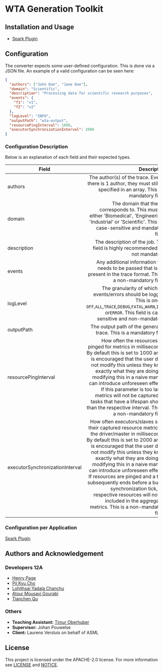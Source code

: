 # WTA Generation Toolkit

## Installation and Usage
- [Spark Plugin](/adapter/spark/README.md#installation-and-usage)

## Configuration
The converter expects some user-defined configuration. This is done via a JSON file.
An example of a valid configuration can be seen here:

```json
{
  "authors": ["John Doe", "Jane Doe"],
  "domain": "Scientific",
  "description": "Processing data for scientific research purposes",
  "events": {
    "f1": "v1",
    "f2": "v2"
  },
  "logLevel": "INFO",
  "outputPath": "wta-output",
  "resourcePingInterval": 1000,
  "executorSynchronizationInterval": 2000
}

```

### Configuration Description
Below is an explanation of each field and their expected types.

| Field                           |                                                                                                                                                                                                                                                                                                                                                                                                                                                                                                         Description |    Expected Type     |
|---------------------------------|--------------------------------------------------------------------------------------------------------------------------------------------------------------------------------------------------------------------------------------------------------------------------------------------------------------------------------------------------------------------------------------------------------------------------------------------------------------------------------------------------------------------:|:--------------------:|
| authors                         |                                                                                                                                                                                                                                                                                                                                                                                         The author(s) of the trace. Even if there is 1 author, they must still be specified in an array. This is a mandatory field. |   `ARRAY[STRING]`    |
| domain                          |                                                                                                                                                                                                                                                                                                                                                The domain that the job corresponds to. This must be either 'Biomedical', 'Engineering', 'Industrial' or 'Scientific'. This is a case-sensitive and mandatory field. |       `STRING`       |
| description                     |                                                                                                                                                                                                                                                                                                                                                                                                                                     The description of the job. This field is highly recommended but not mandatory. |       `STRING`       |
| events                          |                                                                                                                                                                                                                                                                                                                                                                                          Any additional information that needs to be passed that is not present in the trace format. This is a non-mandatory field. | `MAP[STRING,STRING]` |
| logLevel                        |                                                                                                                                                                                                                                                                                                                            The granularity of which the events/errors should be logged. This is one of `OFF`,`ALL`,`TRACE`,`DEBUG`,`FATAL`,`WARN`,`INFO` or`ERROR`. This field is case-sensitive and non-mandatory. |       `STRING`       |
| outputPath                      |                                                                                                                                                                                                                                                                                                                                                                                                                                                   The output path of the generated trace. This is a mandatory field |       `STRING`       |
| resourcePingInterval            |                                                                         How often the resources are pinged for metrics in milliseconds. By default this is set to 1000 and it is encouraged that the user does not modify this unless they know exactly what they are doing, as modifying this in a naive manner can introduce unforeseen effects. If this parameter is too large, metrics will not be captured for tasks that have a lifespan shorter than the respective interval. This is a non-mandatory field. |       `INT32`        |
| executorSynchronizationInterval | How often executors/slaves send their captured resource metrics to the driver/master in milliseconds. By default this is set to 2000 and it is encouraged that the user does not modify this unless they know exactly what they are doing, as modifying this in a naive manner can introduce unforeseen effects. If resources are pinged and a task subsequently ends before a buffer synchronization tick, the respective resources will not be included in the aggregated metrics. This is a non-mandatory field. |       `INT32`        |


### Configuration per Application
[Spark Plugin](/adapter/spark/README.md#configuration)



## Authors and Acknowledgement

### Developers 12A
- [Henry Page](https://gitlab.ewi.tudelft.nl/hpage)
- [Pil Kyu Cho](https://gitlab.ewi.tudelft.nl/pcho)
- [Lohithsai Yadala Chanchu](https://gitlab.ewi.tudelft.nl/lyadalachanchu)
- [Atour Mousavi Gourabi ](https://gitlab.ewi.tudelft.nl/amousavigourab)
- [Tianchen Qu](https://gitlab.ewi.tudelft.nl/tqu)

### Others
- **Teaching Assistant:** [Timur Oberhuber](https://gitlab.ewi.tudelft.nl/toberhuber)
- **Supervisor:** Johan Pouwelse
- **Client:** Laurens Versluis on behalf of ASML

## License
This project is licensed under the APACHE-2.0 license.
For more information see [LICENSE](LICENSE) and [NOTICE](NOTICE).
